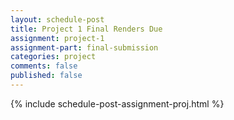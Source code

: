 ```yaml
---
layout: schedule-post
title: Project 1 Final Renders Due
assignment: project-1
assignment-part: final-submission
categories: project
comments: false
published: false
---
```

{% include schedule-post-assignment-proj.html %}